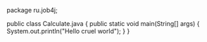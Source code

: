package ru.job4j;

public class Calculate.java {
public static void main(String[] args) 
{ 
System.out.println("Hello cruel world"); 
} 
}
